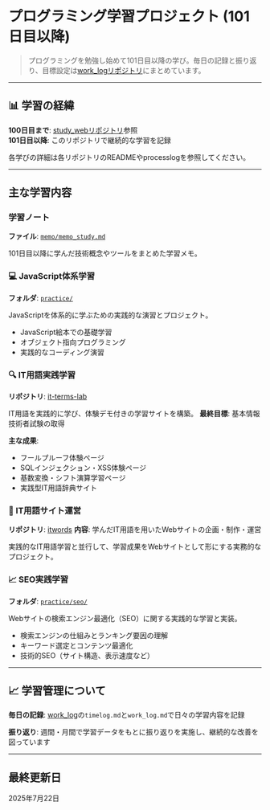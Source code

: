 # プログラミング学習プロジェクト (101日目以降)

> プログラミングを勉強し始めて101日目以降の学び。毎日の記録と振り返り、目標設定は[work_logリポジトリ](../work_log/)にまとめています。

---

## 📊 学習の経緯

**100日目まで**: [study_webリポジトリ](https://github.com/rin5uron/study_web)参照  
**101日目以降**: このリポジトリで継続的な学習を記録

各学びの詳細は各リポジトリのREADMEやprocesslogを参照してください。

---

## 主な学習内容

### 学習ノート
**ファイル**: [`memo/memo_study.md`](memo/memo_study.md)

101日目以降に学んだ技術概念やツールをまとめた学習メモ。

### 💻 JavaScript体系学習
**フォルダ**: [`practice/`](practice/)

JavaScriptを体系的に学ぶための実践的な演習とプロジェクト。
- JavaScript絵本での基礎学習
- オブジェクト指向プログラミング
- 実践的なコーディング演習

### 🔍 IT用語実践学習
**リポジトリ**: [it-terms-lab](https://github.com/rin5uron/it-terms-lab)

IT用語を実践的に学び、体験デモ付きの学習サイトを構築。
**最終目標**: 基本情報技術者試験の取得

**主な成果**:
- フールプルーフ体験ページ
- SQLインジェクション・XSS体験ページ  
- 基数変換・シフト演算学習ページ
- 実践型IT用語辞典サイト

### 📖 IT用語サイト運営
**リポジトリ**: [itwords](https://github.com/rin5uron/itwords)
**内容**: 学んだIT用語を用いたWebサイトの企画・制作・運営

実践的なIT用語学習と並行して、学習成果をWebサイトとして形にする実務的なプロジェクト。

### 📈 SEO実践学習
**フォルダ**: [`practice/seo/`](practice/seo/)

Webサイトの検索エンジン最適化（SEO）に関する実践的な学習と実装。
- 検索エンジンの仕組みとランキング要因の理解
- キーワード選定とコンテンツ最適化
- 技術的SEO（サイト構造、表示速度など）

---



## 📈 学習管理について

**毎日の記録**: [work_log](https://github.com/rin5uron/work_log)の`timelog.md`と`work_log.md`で日々の学習内容を記録

**振り返り**: 週間・月間で学習データをもとに振り返りを実施し、継続的な改善を図っています

---

## 最終更新日

2025年7月22日
